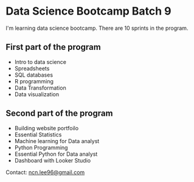 # Data Science Bootcamp Batch 9

I'm learning data science bootcamp. There are 10 sprints in the program.

## First part of the program

- Intro to data science
- Spreadsheets
- SQL databases
- R programming
- Data Transformation
- Data visualization

## Second part of the program 
- Building website portfoilo
- Essential Statistics
- Machine learning for Data analyst
- Python Programming
- Essential Python for Data analyst
- Dashboard with Looker Studio

Contact: ncn.lee96@gmail.com

